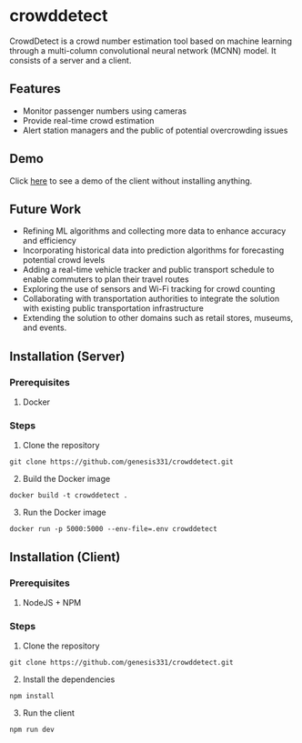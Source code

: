 # crowddetect

CrowdDetect is a crowd number estimation tool based on machine learning through a multi-column convolutional neural network (MCNN) model. It consists of a server and a client. 

## Features
- Monitor passenger numbers using cameras
- Provide real-time crowd estimation 
- Alert station managers and the public of potential overcrowding issues

## Demo
Click [here](https://crowddetect-b0621.web.app/) to see a demo of the client without installing anything. 

## Future Work
- Refining ML algorithms and collecting more data to enhance accuracy and efficiency
- Incorporating historical data into prediction algorithms for forecasting potential crowd levels
- Adding a real-time vehicle tracker and public transport schedule to enable commuters to plan their travel routes
- Exploring the use of sensors and Wi-Fi tracking for crowd counting
- Collaborating with transportation authorities to integrate the solution with existing public transportation infrastructure
- Extending the solution to other domains such as retail stores, museums, and events.

## Installation (Server)
### Prerequisites
1. Docker
### Steps
1. Clone the repository
```
git clone https://github.com/genesis331/crowddetect.git
```
2. Build the Docker image
```
docker build -t crowddetect .
```
3. Run the Docker image
```
docker run -p 5000:5000 --env-file=.env crowddetect 
```

## Installation (Client)
### Prerequisites
1. NodeJS + NPM
### Steps
1. Clone the repository
```
git clone https://github.com/genesis331/crowddetect.git
```
2. Install the dependencies
```
npm install
```
3. Run the client
```
npm run dev
```